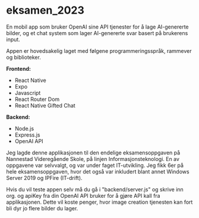 # eksamen_2023

En mobil app som bruker OpenAI sine API tjenester for å lage AI-genererte bilder, og et chat system som lager AI-genererte svar basert på brukerens input.

Appen er hovedsakelig laget med følgene programmeringsspråk, rammever og biblioteker.

<b>Frontend:</b>
<ul>
  <li>React Native</li>
  <li>Expo</li>
  <li>Javascript</li>
  <li>React Router Dom</li>
  <li>React Native Gifted Chat</li>
</ul>

<b>Backend:</b>
<ul>
  <li>Node.js</li>
  <li>Express.js</li>
  <li>OpenAI API</li>
</ul>

Jeg lagde denne applikasjonen til den endelige eksamensoppgaven på Nannestad Videregående Skole, på linjen Informasjonsteknologi. En av oppgavene var selvvalgt, og var under faget IT-utvikling. Jeg fikk 6er på hele eksamensoppgaven, hvor det også var inkludert blant annet Windows Server 2019 og IPFire (IT-drift).

Hvis du vil teste appen selv må du gå i "backend/server.js" og skrive inn org. og apiKey fra din OpenAI API bruker for å gjøre API kall fra applikasjonen. Dette vil koste penger, hvor image creation tjenesten kan fort bli dyr jo flere bilder du lager.
